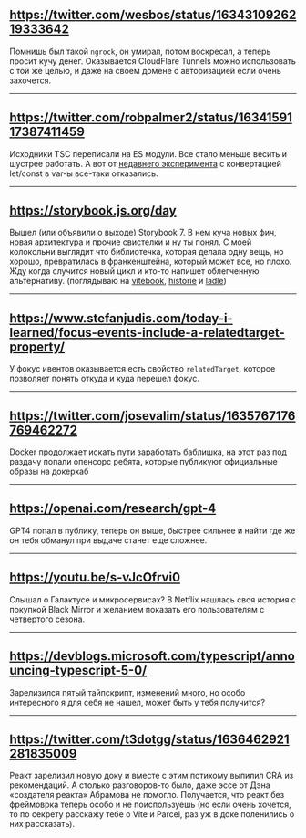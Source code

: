 ## https://twitter.com/wesbos/status/1634310926219333642

Помнишь был такой `ngrock`, он умирал, потом воскресал, а теперь просит кучу денег. Оказывается CloudFlare Tunnels можно использовать с той же целью, и даже на своем домене с авторизацией если очень захочется.

---

## https://twitter.com/robpalmer2/status/1634159117387411459

Исходники TSC переписали на ES модули. Все стало меньше весить и шустрее работать. А вот от [недавнего эксперимента](https://twitter.com/robpalmer2/status/1623072758249795584) с конвертацией let/const в var-ы все-таки отказались.

---

## https://storybook.js.org/day

Вышел (или объявили о выходе) Storybook 7. В нем куча новых фич, новая архитектура и прочие свистелки и ну ты понял. С моей колокольни выглядит что библиотечка, которая делала одну вещь, но хорошо, превратилась в франкенштейна, который может все, но плохо. Жду когда случится новый цикл и кто-то напишет облегченную альтернативу. (поглядываю на [vitebook](https://vitebook.dev/), [historie](https://histoire.dev/) и [ladle](https://ladle.dev/))

---

## https://www.stefanjudis.com/today-i-learned/focus-events-include-a-relatedtarget-property/

У фокус ивентов оказывается есть свойство `relatedTarget`, которое позволяет понять откуда и куда перешел фокус.

---

## https://twitter.com/josevalim/status/1635767176769462272

Docker продолжает искать пути заработать баблишка, на этот раз под раздачу попали опенсорс ребята, которые публикуют официальные образы на докерхаб

---

## https://openai.com/research/gpt-4

GPT4 попал в публику, теперь он выше, быстрее сильнее и найти где же он тебя обманул при выдаче станет еще сложнее.

---

## https://youtu.be/s-vJcOfrvi0

Слышал о Галактусе и микросервисах? В Netflix нашлась своя история с покупкой Black Mirror и желанием показать его пользователям с четвертого сезона.

---

## https://devblogs.microsoft.com/typescript/announcing-typescript-5-0/

Зарелизился пятый тайпскрипт, изменений много, но особо интересного я для себя не нашел, может быть у тебя получится?

---

## https://twitter.com/t3dotgg/status/1636462921281835009

Реакт зарелизил новую доку и вместе с этим потихому выпилил CRA из рекомендаций. А столько разговоров-то было, даже эссе от Дэна «создателя реакта» Абрамова не помогло. Получается, что реакт без фреймоврка теперь особо и не поиспользуешь (но если очень хочется, то по секрету расскажу тебе о Vite и Parcel, раз уж в доке поленились о них рассказать).
